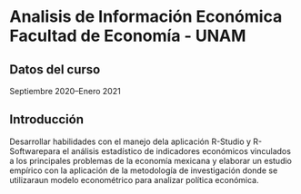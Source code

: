 # Analisis de Información Económica  Facultad de Economía - UNAM 
## Datos del curso 
Septiembre 2020–Enero 2021 

## Introducción 

Desarrollar habilidades con el manejo dela aplicación R-Studio y R-Softwarepara el análisis estadístico de indicadores económicos vinculados a los principales problemas de la economía mexicana y elaborar un estudio empírico con la aplicación de la metodología de investigación donde se utilizaraun modelo econométrico para analizar política económica.   

